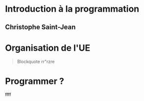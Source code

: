 # Introduction à la programmation

Christophe Saint-Jean
----------


# Organisation de l'UE

> Blockquote
> rr"rzre

# Programmer ?

ffff
<!--stackedit_data:
eyJoaXN0b3J5IjpbODA1MTgzMTM2XX0=
-->